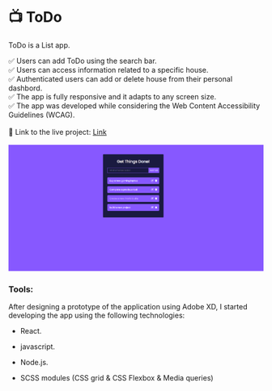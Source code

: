 # :tv: ToDo

ToDo is a  List app.

✅ Users can add ToDo using the search bar.    
✅ Users can access information related to a specific house.  
✅ Authenticated users can add or delete house from their personal dashbord.  
✅ The app is fully responsive and it adapts to any screen size.  
✅ The app was developed while considering the Web Content Accessibility Guidelines (WCAG).  
<br/>
:link: Link to the live project: [Link](https://todo-eta-sable.vercel.app/)  
<br/>
<img src='todo.PNG'/>
<br/>


### Tools:

After designing a prototype of the application using Adobe XD, I started developing the app using the following technologies:

- React. 
- javascript.
- Node.js.

- SCSS modules (CSS grid & CSS Flexbox & Media queries)


